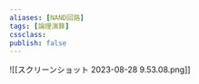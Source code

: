 ```yaml
---
aliases: [NAND回路]
tags: [論理演算]
cssclass:
publish: false
---
```


![[スクリーンショット 2023-08-28 9.53.08.png]]
